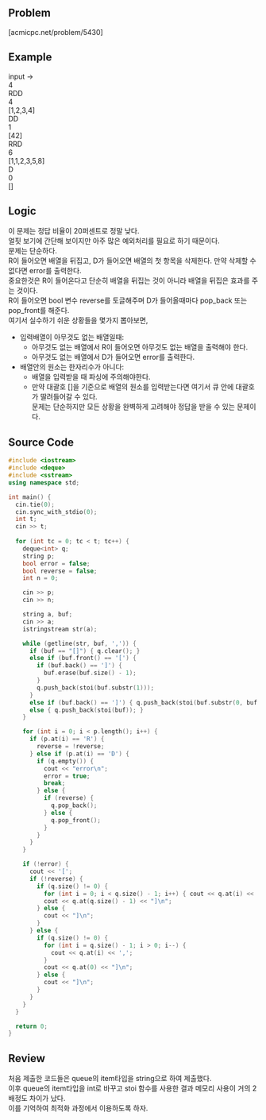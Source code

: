 ## Problem
[acmicpc.net/problem/5430]   
   
## Example
input ->   
4   
RDD   
4   
[1,2,3,4]   
DD   
1   
[42]   
RRD   
6   
[1,1,2,3,5,8]   
D   
0   
[]   
   
## Logic
이 문제는 정답 비율이 20퍼센트로 정말 낮다.   
얼핏 보기에 간단해 보이지만 아주 많은 예외처리를 필요로 하기 때문이다.   
문제는 단순하다.   
R이 들어오면 배열을 뒤집고, D가 들어오면 배열의 첫 항목을 삭제한다. 만약 삭제할 수 없다면 error를 출력한다.   
중요한것은 R이 들어온다고 단순히 배열을 뒤집는 것이 아니라 배열을 뒤집은 효과를 주는 것이다.   
R이 들어오면 bool 변수 reverse를 토글해주며 D가 들어올때마다 pop_back 또는 pop_front를 해준다.   
여기서 실수하기 쉬운 상황들을 몇가지 뽑아보면,   
* 입력배열이 아무것도 없는 배열일때:   
  * 아무것도 없는 배열에서 R이 들어오면 아무것도 없는 배열을 출력해야 한다.   
  * 아무것도 없는 배열에서 D가 들어오면 error를 출력한다.   
* 배열안의 원소는 한자리수가 아니다:
  * 배열을 입력받을 때 파싱에 주의해야한다.   
  * 만약 대괄호 []을 기준으로 배열의 원소를 입력받는다면 여기서 큐 안에 대괄호가 딸려들어갈 수 있다.   
문제는 단순하지만 모든 상황을 완벽하게 고려해야 정답을 받을 수 있는 문제이다.   
   
## Source Code
``` cpp
#include <iostream>
#include <deque>
#include <sstream>
using namespace std;

int main() {
  cin.tie(0);
  cin.sync_with_stdio(0);
  int t;
  cin >> t;
  
  for (int tc = 0; tc < t; tc++) {
    deque<int> q;
    string p;
    bool error = false;
    bool reverse = false;
    int n = 0;

    cin >> p;
    cin >> n;

    string a, buf;
    cin >> a;
    istringstream str(a);

    while (getline(str, buf, ',')) {
      if (buf == "[]") { q.clear(); }
      else if (buf.front() == '[') {
        if (buf.back() == ']') {
          buf.erase(buf.size() - 1);
        }
        q.push_back(stoi(buf.substr(1)));
      }
      else if (buf.back() == ']') { q.push_back(stoi(buf.substr(0, buf.size() -1 ))); }
      else { q.push_back(stoi(buf)); }
    }

    for (int i = 0; i < p.length(); i++) {
      if (p.at(i) == 'R') {
        reverse = !reverse;
      } else if (p.at(i) == 'D') {
        if (q.empty()) {
          cout << "error\n";
          error = true;
          break;
        } else {
          if (reverse) {
            q.pop_back();
          } else {
            q.pop_front();
          }
        }
      }
    }

    if (!error) {
      cout << '[';
      if (!reverse) {
        if (q.size() != 0) {
          for (int i = 0; i < q.size() - 1; i++) { cout << q.at(i) << ','; }
          cout << q.at(q.size() - 1) << "]\n";
        } else {
          cout << "]\n";
        }
      } else {
        if (q.size() != 0) {
          for (int i = q.size() - 1; i > 0; i--) {
            cout << q.at(i) << ',';
          }
          cout << q.at(0) << "]\n";
        } else {
          cout << "]\n";
        }
      }
    }
  }

  return 0;
}

```
   
## Review
처음 제출한 코드들은 queue의 item타입을 string으로 하여 제출했다.   
이후 queue의 item타입을 int로 바꾸고 stoi 함수를 사용한 결과 메모리 사용이 거의 2배정도 차이가 났다.   
이를 기억하여 최적화 과정에서 이용하도록 하자.   
   
